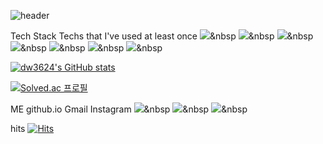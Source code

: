 ![header](https://capsule-render.vercel.app/api?type=rounded&color=2B463C&text=%20DongwonKang%20%20&fontColor=FDFBFB&height=200&fontSize=100)

Tech Stack
Techs that I've used at least once
<img src="https://img.shields.io/badge/R-276DC3?style=flat-square&logo=R&logoColor=white"/>&nbsp
<img src="https://img.shields.io/badge/MySQL-4479A1?style=flat-square&logo=MySQL3&logoColor=white"/>&nbsp
<img src="https://img.shields.io/badge/Python-3766AB?style=flat-square&logo=Python&logoColor=white"/>&nbsp
<img src="https://img.shields.io/badge/Django-092E20?style=flat-square&logo=Django&logoColor=white"/>&nbsp
<img src="https://img.shields.io/badge/SQLite-003B57?style=flat-square&logo=SQLite&logoColor=white"/>&nbsp
<img src="https://img.shields.io/badge/HTML5-E34F26?style=flat-square&logo=HTML5&logoColor=white"/>&nbsp
<img src="https://img.shields.io/badge/CSS3-1572B6?style=flat-square&logo=CSS3&logoColor=white"/>&nbsp



[![dw3624's GitHub stats](https://github-readme-stats.vercel.app/api?username=dw3624&include_all_commits=true&show_icons=true&hide=issues,contribs&title_color=2B463C&text_color=2B463C&icon_color=688F4E&bg_color=FDFBFB)](https://github.com/anuraghazra/github-readme-stats)

[![Solved.ac
프로필](http://mazassumnida.wtf/api/v2/generate_badge?boj=dw3624)](https://solved.ac/dw3624)

ME
github.io Gmail Instagram
<a href="https://dw3624.github.io" target="_blank"><img src="https://img.shields.io/badge/myblog-181717?style=flat-square&logo=GitHub&logoColor=white"/></a>&nbsp
<a href="mailto:dw3624@gmail.com" target="_blank"><img src="https://img.shields.io/badge/Gmail-EA4335?style=flat-square&logo=Gmail&logoColor=white"/></a>&nbsp
<a href="https://www.instagram.com/chamchikang" target="_blank"><img src="https://img.shields.io/badge/Instagram-E4405F?style=flat-square&logo=Instagram&logoColor=white"/></a>&nbsp

hits
[![Hits](https://hits.seeyoufarm.com/api/count/incr/badge.svg?url=https%3A%2F%2Fgithub.com%2Fdw3624%2Fhit-counter&count_bg=%2377BA4A&title_bg=%23555555&icon=&icon_color=%23E7E7E7&title=hits&edge_flat=false)](https://hits.seeyoufarm.com)
